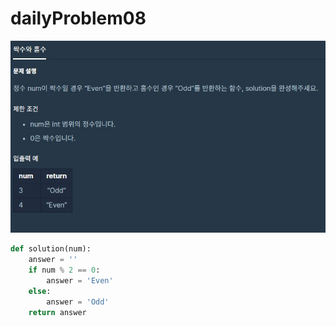 # dailyProblem08

![dailyProblem08](dailyProblem08.assets/dailyProblem08.jpg)

```python
def solution(num):
    answer = ''
    if num % 2 == 0:
        answer = 'Even'
    else:
        answer = 'Odd'
    return answer
```

